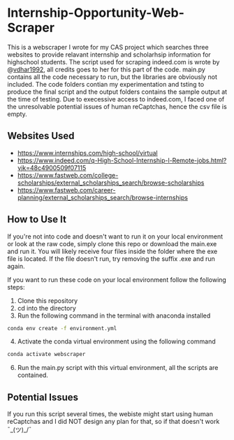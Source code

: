 # Internship-Opportunity-Web-Scraper
This is a webscraper I wrote for my CAS project which searches three websites to provide relavant internship and scholarhsip information for highschool students. The script used for scraping indeed.com is wrote by @[vdhar1992](https://github.com/vdhar1992/Web_Scraper), all credits goes to her for this part of the code. main.py contains all the code necessary to run, but the libraries are obviously not included. The code folders contian my experimentation and tsting to produce the final script and the output folders contains the sample output at the time of testing. Due to execessive access to indeed.com, I faced one of the unresolvable potential issues of human reCaptchas, hence the csv file is empty. 

## Websites Used
* https://www.internships.com/high-school/virtual
* https://www.indeed.com/q-High-School-Internship-l-Remote-jobs.html?vjk=48c4900509f07115
* https://www.fastweb.com/college-scholarships/external_scholarships_search/browse-scholarships
* https://www.fastweb.com/career-planning/external_scholarships_search/browse-internships

## How to Use It
If you're not into code and doesn't want to run it on your local environment or look at the raw code, simply clone this repo or download the main.exe and run it. You will likely receive four files inside the folder where the exe file is located. If the file doesn't run, try removing the suffix .exe and run again.

If you want to run these code on your local environment follow the following steps:
1. Clone this repository
2. cd into the directory
3. Run the following command in the terminal with anaconda installed
```bash
conda env create -f environment.yml
```
4. Activate the conda virtual environment using the following command
```bash
conda activate webscraper
```
6. Run the main.py script with this virtual environment, all the scripts are contained.

## Potential Issues
If you run this script several times, the webiste might start using human reCaptchas and I did NOT design any plan for that, so if that doesn't work  ¯\_(ツ)_/¯

